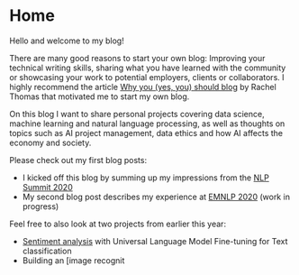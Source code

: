 # Home

Hello and welcome to my blog! 

There are many good reasons to start your own blog: Improving your technical writing skills, sharing what you have learned with the community or showcasing your work to potential employers, clients or collaborators. I highly recommend the article [Why you (yes, you) should blog](https://medium.com/@racheltho/why-you-yes-you-should-blog-7d2544ac1045) by Rachel Thomas that motivated me to start my own blog. 

On this blog I want to share personal projects covering data science, machine learning and natural language processing, as well as thoughts on topics such as AI project management, data ethics and how AI affects the economy and society. 

Please check out my first blog posts:
- I kicked off this blog by summing up my impressions from the [NLP Summit 2020](https://www.nlpsummit.org/) 
- My second blog post describes my experience at [EMNLP 2020](https://2020.emnlp.org/) (work in progress)

Feel free to also look at two projects from earlier this year: 
- [Sentiment analysis](https://github.com/stefan-jo/USAirlineSent/blob/master/tweets_ULMFit_final.ipynb) with Universal Language Model Fine-tuning for Text classification
- Building an [image recognit